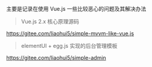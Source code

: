 主要是记录在使用 Vue.js 一些比较恶心的问题及其解决办法

> Vue.js 2.x 核心原理源码

https://gitee.com/liaohui5/simple-mvvm-like-vue.js

> elementUI + egg.js 实现的后台管理模板

https://gitee.com/liaohui5/simple-admin
